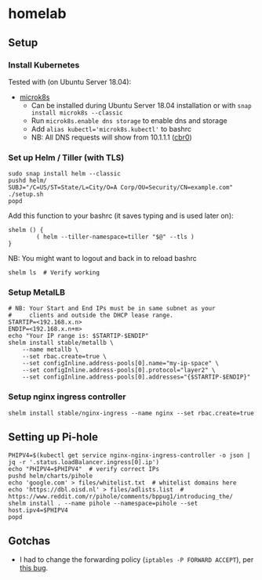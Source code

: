 # homelab

## Setup

### Install Kubernetes

Tested with (on Ubuntu Server 18.04):

- [microk8s](https://microk8s.io/)
    - Can be installed during Ubuntu Server 18.04 installation or with `snap install microk8s --classic`
    - Run `microk8s.enable dns storage` to enable dns and storage
    - Add `alias kubectl='microk8s.kubectl'` to bashrc
    - NB: All DNS requests will show from 10.1.1.1 ([cbr0](https://github.com/ubuntu/microk8s#my-dns-and-dashboard-pods-are-crashlooping))

### Set up Helm / Tiller (with TLS)

    sudo snap install helm --classic
    pushd helm/
    SUBJ="/C=US/ST=State/L=City/O=A Corp/OU=Security/CN=example.com" ./setup.sh
    popd

Add this function to your bashrc (it saves typing and is used later on):

    shelm () {
            ( helm --tiller-namespace=tiller "$@" --tls )
    }

NB: You might want to logout and back in to reload bashrc

    shelm ls  # Verify working

### Setup MetalLB

    # NB: Your Start and End IPs must be in same subnet as your
    #     clients and outside the DHCP lease range.
    STARTIP=<192.168.x.n>
    ENDIP=<192.168.x.n+m>
    echo "Your IP range is: $STARTIP-$ENDIP"
    shelm install stable/metallb \
        --name metallb \
        --set rbac.create=true \
        --set configInline.address-pools[0].name="my-ip-space" \
        --set configInline.address-pools[0].protocol="layer2" \
        --set configInline.address-pools[0].addresses="{$STARTIP-$ENDIP}"

### Setup nginx ingress controller

    shelm install stable/nginx-ingress --name nginx --set rbac.create=true

## Setting up Pi-hole

    PHIPV4=$(kubectl get service nginx-nginx-ingress-controller -o json | jq -r '.status.loadBalancer.ingress[0].ip')
    echo "PHIPV4=$PHIPV4"  # verify correct IPs
    pushd helm/charts/pihole
    echo 'google.com' > files/whitelist.txt  # whitelist domains here
    echo 'https://dbl.oisd.nl' > files/adlists.list  # https://www.reddit.com/r/pihole/comments/bppug1/introducing_the/
    shelm install . --name pihole --namespace=pihole --set host.ipv4=$PHIPV4
    popd

## Gotchas

  - I had to change the forwarding policy (`iptables -P FORWARD ACCEPT`), per
  [this bug](https://github.com/ubuntu/microk8s/issues/75).
